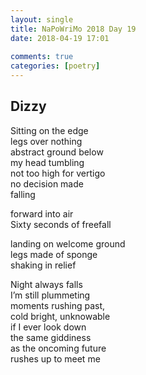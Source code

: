 ```yaml
---  
layout: single  
title: NaPoWriMo 2018 Day 19  
date: 2018-04-19 17:01  
  
comments: true  
categories: [poetry]
---  
```

## Dizzy  

Sitting on the edge  
legs over nothing  
abstract ground below  
my head tumbling  
not too high for vertigo  
no decision made  
falling  

forward into air  
Sixty seconds of freefall  

landing on welcome ground  
legs made of sponge  
shaking in relief  

Night always falls  
I’m still plummeting  
moments rushing past,  
cold bright, unknowable  
if I ever look down  
the same giddiness  
as the oncoming future  
rushes up to meet me  
